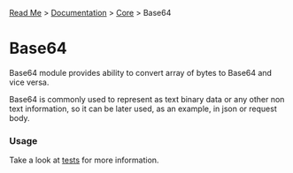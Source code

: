 [Read Me](https://github.com/bohdaq/rust-web-server/blob/main/README.md) > [Documentation](https://github.com/bohdaq/rust-web-server/tree/main/src/README.md)  > [Core](https://github.com/bohdaq/rust-web-server/tree/main/src/core) > Base64

# Base64 

Base64 module provides ability to convert array of bytes to Base64 and vice versa.

Base64 is commonly used to represent as text binary data or any other non text information, so it can be later used, as an example, in json or request body.

### Usage

Take a look at [tests](https://github.com/bohdaq/rust-web-server/blob/main/src/core/base64/tests.rs) for more information.

